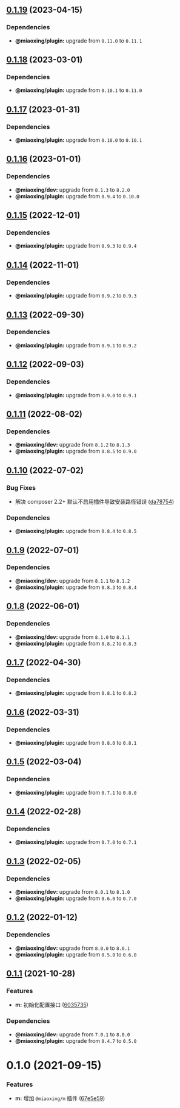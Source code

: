## [0.1.19](https://github.com/miaoxing/m/compare/v0.1.18...v0.1.19) (2023-04-15)





### Dependencies

* **@miaoxing/plugin:** upgrade from `0.11.0` to `0.11.1`

## [0.1.18](https://github.com/miaoxing/m/compare/v0.1.17...v0.1.18) (2023-03-01)





### Dependencies

* **@miaoxing/plugin:** upgrade from `0.10.1` to `0.11.0`

## [0.1.17](https://github.com/miaoxing/m/compare/v0.1.16...v0.1.17) (2023-01-31)





### Dependencies

* **@miaoxing/plugin:** upgrade from `0.10.0` to `0.10.1`

## [0.1.16](https://github.com/miaoxing/m/compare/v0.1.15...v0.1.16) (2023-01-01)





### Dependencies

* **@miaoxing/dev:** upgrade from `8.1.3` to `8.2.0`
* **@miaoxing/plugin:** upgrade from `0.9.4` to `0.10.0`

## [0.1.15](https://github.com/miaoxing/m/compare/v0.1.14...v0.1.15) (2022-12-01)





### Dependencies

* **@miaoxing/plugin:** upgrade from `0.9.3` to `0.9.4`

## [0.1.14](https://github.com/miaoxing/m/compare/v0.1.13...v0.1.14) (2022-11-01)





### Dependencies

* **@miaoxing/plugin:** upgrade from `0.9.2` to `0.9.3`

## [0.1.13](https://github.com/miaoxing/m/compare/v0.1.12...v0.1.13) (2022-09-30)





### Dependencies

* **@miaoxing/plugin:** upgrade from `0.9.1` to `0.9.2`

## [0.1.12](https://github.com/miaoxing/m/compare/v0.1.11...v0.1.12) (2022-09-03)





### Dependencies

* **@miaoxing/plugin:** upgrade from `0.9.0` to `0.9.1`

## [0.1.11](https://github.com/miaoxing/m/compare/v0.1.10...v0.1.11) (2022-08-02)





### Dependencies

* **@miaoxing/dev:** upgrade from `8.1.2` to `8.1.3`
* **@miaoxing/plugin:** upgrade from `0.8.5` to `0.9.0`

## [0.1.10](https://github.com/miaoxing/m/compare/v0.1.9...v0.1.10) (2022-07-02)


### Bug Fixes

* 解决 composer 2.2+ 默认不启用插件导致安装路径错误 ([da78754](https://github.com/miaoxing/m/commit/da78754b3c19a754f22682ea3ca6a0d14941c0ba))





### Dependencies

* **@miaoxing/plugin:** upgrade from `0.8.4` to `0.8.5`

## [0.1.9](https://github.com/miaoxing/m/compare/v0.1.8...v0.1.9) (2022-07-01)





### Dependencies

* **@miaoxing/dev:** upgrade from `8.1.1` to `8.1.2`
* **@miaoxing/plugin:** upgrade from `0.8.3` to `0.8.4`

## [0.1.8](https://github.com/miaoxing/m/compare/v0.1.7...v0.1.8) (2022-06-01)





### Dependencies

* **@miaoxing/dev:** upgrade from `8.1.0` to `8.1.1`
* **@miaoxing/plugin:** upgrade from `0.8.2` to `0.8.3`

## [0.1.7](https://github.com/miaoxing/m/compare/v0.1.6...v0.1.7) (2022-04-30)





### Dependencies

* **@miaoxing/plugin:** upgrade from `0.8.1` to `0.8.2`

## [0.1.6](https://github.com/miaoxing/m/compare/v0.1.5...v0.1.6) (2022-03-31)





### Dependencies

* **@miaoxing/plugin:** upgrade from `0.8.0` to `0.8.1`

## [0.1.5](https://github.com/miaoxing/m/compare/v0.1.4...v0.1.5) (2022-03-04)





### Dependencies

* **@miaoxing/plugin:** upgrade from `0.7.1` to `0.8.0`

## [0.1.4](https://github.com/miaoxing/m/compare/v0.1.3...v0.1.4) (2022-02-28)





### Dependencies

* **@miaoxing/plugin:** upgrade from `0.7.0` to `0.7.1`

## [0.1.3](https://github.com/miaoxing/m/compare/v0.1.2...v0.1.3) (2022-02-05)





### Dependencies

* **@miaoxing/dev:** upgrade from `8.0.1` to `8.1.0`
* **@miaoxing/plugin:** upgrade from `0.6.0` to `0.7.0`

## [0.1.2](https://github.com/miaoxing/m/compare/v0.1.1...v0.1.2) (2022-01-12)





### Dependencies

* **@miaoxing/dev:** upgrade from `8.0.0` to `8.0.1`
* **@miaoxing/plugin:** upgrade from `0.5.0` to `0.6.0`

## [0.1.1](https://github.com/miaoxing/m/compare/v0.1.0...v0.1.1) (2021-10-28)


### Features

* **m:** 初始化配置接口 ([6035735](https://github.com/miaoxing/m/commit/60357359a1cf883de58a29eb12b931060f522f70))





### Dependencies

* **@miaoxing/dev:** upgrade from `7.0.1` to `8.0.0`
* **@miaoxing/plugin:** upgrade from `0.4.7` to `0.5.0`

# 0.1.0 (2021-09-15)


### Features

* **m:** 增加 `@miaoxing/m` 插件 ([67e5e59](https://github.com/miaoxing/m/commit/67e5e592ab4341246c85131a45361d57e9b86473))
